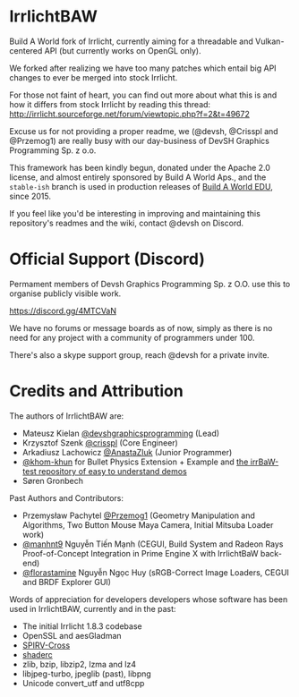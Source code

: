 # IrrlichtBAW

Build A World fork of Irrlicht, currently aiming for a threadable and Vulkan-centered API (but currently works on OpenGL only).

We forked after realizing we have too many patches which entail big API changes to ever be merged into stock Irrlicht.

For those not faint of heart, you can find out more about what this is and how it differs from stock Irrlicht by reading this thread:
http://irrlicht.sourceforge.net/forum/viewtopic.php?f=2&t=49672

Excuse us for not providing a proper readme, we (@devsh, @Crisspl and @Przemog1) are really busy with our day-business of DevSH Graphics Programming Sp. z o.o.

This framework has been kindly begun, donated under the Apache 2.0 license, and almost entirely sponsored by Build A World Aps., and the `stable-ish` branch is used in production releases of [Build A World EDU](https://edu.buildaworld.net/), since 2015.

If you feel like you'd be interesting in improving and maintaining this repository's readmes and the wiki, contact @devsh on Discord.

# Official Support (Discord)

Permament members of Devsh Graphics Programming Sp. z O.O. use this to organise publicly visible work.

https://discord.gg/4MTCVaN

We have no forums or message boards as of now, simply as there is no need for any project with a community of programmers under 100.

There's also a skype support group, reach @devsh for a private invite.

# Credits and Attribution

The authors of IrrlichtBAW are:
- Mateusz Kielan [@devshgraphicsprogramming](https://github.com/devshgraphicsprogramming) (Lead)
- Krzysztof Szenk [@crisspl](https://github.com/Crisspl) (Core Engineer)
- Arkadiusz Lachowicz [@AnastaZIuk](https://github.com/AnastaZIuk) (Junior Programmer)
- [@khom-khun](https://github.com/khom-khun) for Bullet Physics Extension + Example and [the irrBaW-test repository of easy to understand demos](https://github.com/khom-khun/irrBAW-test)
- Søren Gronbech 

Past Authors and Contributors:
- Przemysław Pachytel [@Przemog1](https://github.com/Przemog1) (Geometry Manipulation and Algorithms, Two Button Mouse Maya Camera, Initial Mitsuba Loader work)
- [@manhnt9](https://github.com/manhnt9) Nguyễn Tiến Mạnh (CEGUI, Build System and Radeon Rays Proof-of-Concept Integration in Prime Engine X with IrrlichtBaW back-end)
- [@florastamine](https://github.com/florastamine) Nguyễn Ngọc Huy (sRGB-Correct Image Loaders, CEGUI and BRDF Explorer GUI)

Words of appreciation for developers developers whose software has been used in IrrlichtBAW, currently and in the past:
- The initial Irrlicht 1.8.3 codebase
- OpenSSL and aesGladman
- [SPIRV-Cross](https://github.com/KhronosGroup/SPIRV-Cross)  
- [shaderc](https://github.com/google/shaderc)
- zlib, bzip, libzip2, lzma and lz4
- libjpeg-turbo, jpeglib (past), libpng
- Unicode convert_utf and utf8cpp
